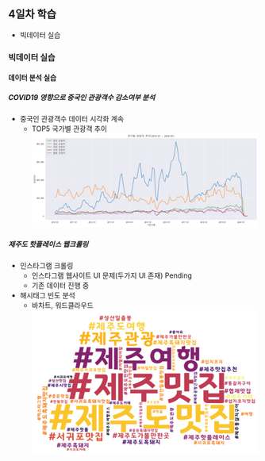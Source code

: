## 4일차 학습
- 빅데이터 실습

### 빅데이터 실습
#### 데이터 분석 실습

##### COVID19 영향으로 중국인 관광객수 감소여부 분석
- 중국인 관광객수 데이터 시각화 계속
    - TOP5 국가별 관광객 추이
        ![국가별관광객](https://raw.githubusercontent.com/hugoMGSung/bigdata-analysis-2024/main/images/ba006.png)

##### 제주도 핫플레이스 웹크롤링
- 인스타그램 크롤링
    - 인스타그램 웹사이트 UI 문제(두가지 UI 존재) Pending
    - 기존 데이터 진행 중
- 해시태그 빈도 분석
    - 바차트, 워드클라우드
        ![워드클라우드](https://raw.githubusercontent.com/hugoMGSung/bigdata-analysis-2024/main/images/ba008.png)